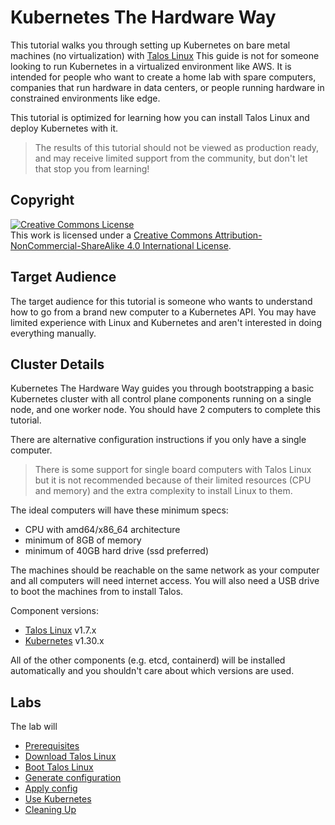 # Kubernetes The Hardware Way

This tutorial walks you through setting up Kubernetes on bare metal machines (no virtualization) with [Talos Linux](https://talos.dev)
This guide is not for someone looking to run Kubernetes in a virtualized environment like AWS.
It is intended for people who want to create a home lab with spare computers, companies that run hardware in data centers, or people running hardware in constrained environments like edge.

This tutorial is optimized for learning how you can install Talos Linux and deploy Kubernetes with it.

> The results of this tutorial should not be viewed as production ready, and may receive limited support from the community, but don't let that stop you from learning!

## Copyright

<a rel="license" href="http://creativecommons.org/licenses/by-nc-sa/4.0/"><img alt="Creative Commons License" style="border-width:0" src="https://i.creativecommons.org/l/by-nc-sa/4.0/88x31.png" /></a><br />This work is licensed under a <a rel="license" href="http://creativecommons.org/licenses/by-nc-sa/4.0/">Creative Commons Attribution-NonCommercial-ShareAlike 4.0 International License</a>.

## Target Audience

The target audience for this tutorial is someone who wants to understand how to go from a brand new computer to a Kubernetes API.
You may have limited experience with Linux and Kubernetes and aren't interested in doing everything manually.

## Cluster Details

Kubernetes The Hardware Way guides you through bootstrapping a basic Kubernetes cluster with all control plane components running on a single node, and one worker node.
You should have 2 computers to complete this tutorial.

There are alternative configuration instructions if you only have a single computer.

> There is some support for single board computers with Talos Linux but it is not recommended because of their limited resources (CPU and memory) and the extra complexity to install Linux to them.

The ideal computers will have these minimum specs:

- CPU with amd64/x86_64 architecture
- minimum of 8GB of memory
- minimum of 40GB hard drive (ssd preferred)

The machines should be reachable on the same network as your computer and all computers will need internet access.
You will also need a USB drive to boot the machines from to install Talos.

Component versions:

- [Talos Linux](https://talos.dev) v1.7.x
- [Kubernetes](https://github.com/kubernetes/kubernetes) v1.30.x

All of the other components (e.g. etcd, containerd) will be installed automatically and you shouldn't care about which versions are used.

## Labs

The lab will

- [Prerequisites](docs/01-prerequisites.md)
- [Download Talos Linux](docs/02-download.md)
- [Boot Talos Linux](docs/03-boot.md)
- [Generate configuration](docs/04-config.md)
- [Apply config](docs/05-apply-config.md)
- [Use Kubernetes](docs/06-kubernetes.md)
- [Cleaning Up](docs/99-cleanup.md)
